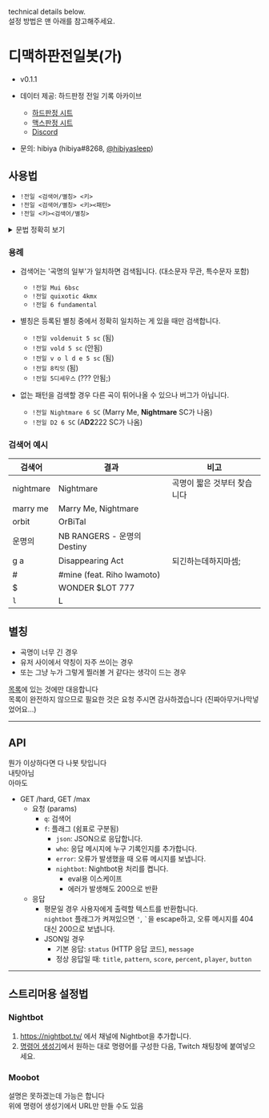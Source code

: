 technical details below.  
설정 방법은 맨 아래를 참고해주세요.



# 디맥하판전일봇(가)

- v0.1.1

- 데이터 제공: 하드판정 전일 기록 아카이브
  - [하드판정 시트](https://docs.google.com/spreadsheets/d/16Lece3Rbov14mb6Jf7C8iCrDDr6lyXkn-pra8QJPcaw/edit)
  - [맥스판정 시트](https://docs.google.com/spreadsheets/d/1YQ4q4T_tIuQG2g442sxtrhSXvI2iUCvU8nHAyQ4G0Vk/edit)
  - [Discord](https://discord.gg/F7qkTr2NJ4)

- 문의: hibiya (hibiya#8268, [@hibiyasleep](https://twitter.com/hibiyasleep))


## 사용법

- `!전일 <검색어/별칭> <키>`
- `!전일 <검색어/별칭> <키><패턴>`
- `!전일 <키><검색어/별칭>`

<details>
<summary> 문법 정확히 보기 </summary>

- 요청 := `<곡 검색어>` ` `? `<패턴 검색어>` | `<키>` ` `? `<곡 검색어>`
- 곡 검색어 := `곡명의 일부` | `약칭`
- 패턴 검색어 := `<키>` (`b` | `k` | ` `)? `<난이도>`
- 키 := `4` | `5` | `6` | `8`
- 난이도 := `sc` | `mx`

</details>

### 용례

* 검색어는 '곡명의 일부'가 일치하면 검색됩니다. (대소문자 무관, 특수문자 포함)
  - `!전일 Mui 6bsc`
  - `!전일 quixotic 4kmx`
  - `!전일 6 fundamental`

* 별칭은 등록된 별칭 중에서 정확히 일치하는 게 있을 때만 검색합니다.
  - `!전일 voldenuit 5 sc` (됨)
  - `!전일 vold 5 sc` (안됨)
  - `!전일 v o l d e 5 sc` (됨)
  - `!전일 8킥잇` (됨)
  - `!전일 5디세우스` (??? 안됨;)

* 없는 패턴을 검색할 경우 다른 곡이 튀어나올 수 있으나 버그가 아닙니다.
  - `!전일 Nightmare 6 SC` (Marry Me, **Nightmare** SC가 나옴)
  - `!전일 D2 6 SC` (A**D2**222 SC가 나옴)

### 검색어 예시

검색어 | 결과 | 비고
------ | ---- | ----
nightmare | Nightmare | 곡명이 짧은 것부터 찾습니다
marry me | Marry Me, Nightmare
orbit | OrBiTal
운명의 | NB RANGERS - 운명의 Destiny
g a | Disappearing Act | 되긴하는데하지마셈;
\# | \#mine (feat. Riho Iwamoto)
$ | WONDER $LOT 777
`l` | L

## 별칭

- 곡명이 너무 긴 경우
- 유저 사이에서 약칭이 자주 쓰이는 경우
- 또는 그냥 누가 그렇게 찔러볼 거 같다는 생각이 드는 경우

[목록](https://github.com/hibiyasleep/djmax-topscore-worker/blob/main/src/alias.js)에 있는 것에만 대응합니다  
목록이 완전하지 않으므로 필요한 것은 요청 주시면 감사하겠습니다 (진짜아무거나막넣었어요…)



---



## API

뭔가 이상하다면 다 나봇 탓입니다  
내탓아님  
아마도

* GET /hard, GET /max
  * 요청 (params)
    - `q`: 검색어
    - `f`: 플래그 (쉼표로 구분됨)
      - `json`: JSON으로 응답합니다.
      - `who`: 응답 메시지에 누구 기록인지를 추가합니다.
      - `error`: 오류가 발생했을 때 오류 메시지를 보냅니다.
      - `nightbot`: Nightbot용 처리를 켭니다.
        - eval용 이스케이프
        - 에러가 발생해도 200으로 반환
  * 응답
    - 평문일 경우
      사용자에게 출력할 텍스트를 반환합니다.  
      `nightbot` 플래그가 켜져있으면 `'`, <code>\`</code>을 escape하고,
      오류 메시지를 404 대신 200으로 보냅니다.
    - JSON일 경우
      - 기본 응답: `status` (HTTP 응답 코드), `message`
      - 정상 응답일 때: `title`, `pattern`, `score`, `percent`, `player`, `button`



---



## 스트리머용 설정법

### Nightbot

1. https://nightbot.tv/ 에서 채널에 Nightbot을 추가합니다.
2. [명령어 생성기](https://hibiyasleep.github.io/djmax-topscore-worker/generate-url.html)에서 원하는 대로 명령어를 구성한 다음, Twitch 채팅창에 붙여넣으세요.


### Moobot

설명은 못하겠는데 가능은 합니다  
위에 명령어 생성기에서 URL만 만들 수도 있음
